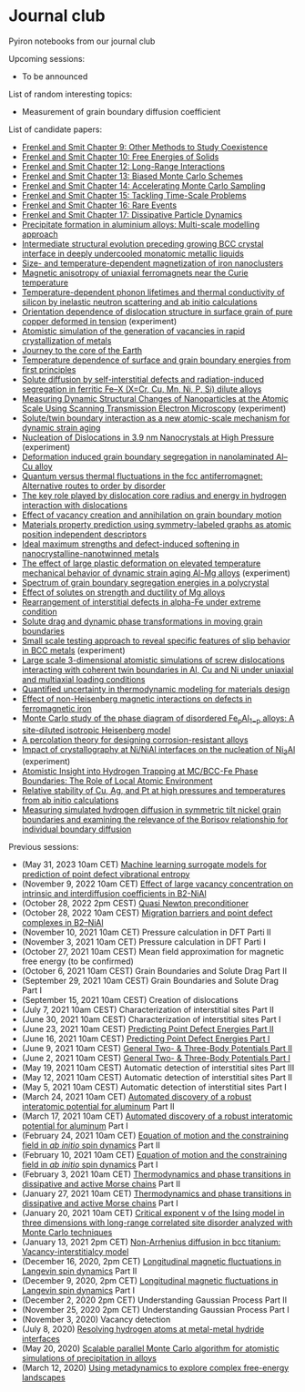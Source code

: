 # Journal club
Pyiron notebooks from our journal club

Upcoming sessions:

- To be announced

List of random interesting topics:

- Measurement of grain boundary diffusion coefficient

List of candidate papers:

- [Frenkel and Smit Chapter 9: Other Methods to Study Coexistence](https://www.sciencedirect.com/book/9780122673511/understanding-molecular-simulation)
- [Frenkel and Smit Chapter 10: Free Energies of Solids](https://www.sciencedirect.com/book/9780122673511/understanding-molecular-simulation)
- [Frenkel and Smit Chapter 12: Long-Range Interactions](https://www.sciencedirect.com/book/9780122673511/understanding-molecular-simulation)
- [Frenkel and Smit Chapter 13: Biased Monte Carlo Schemes](https://www.sciencedirect.com/book/9780122673511/understanding-molecular-simulation)
- [Frenkel and Smit Chapter 14: Accelerating Monte Carlo Sampling](https://www.sciencedirect.com/book/9780122673511/understanding-molecular-simulation)
- [Frenkel and Smit Chapter 15: Tackling Time-Scale Problems](https://www.sciencedirect.com/book/9780122673511/understanding-molecular-simulation)
- [Frenkel and Smit Chapter 16: Rare Events](https://www.sciencedirect.com/book/9780122673511/understanding-molecular-simulation)
- [Frenkel and Smit Chapter 17: Dissipative Particle Dynamics](https://www.sciencedirect.com/book/9780122673511/understanding-molecular-simulation)
- [Precipitate formation in aluminium alloys: Multi-scale modelling approach](https://www.sciencedirect.com/science/article/pii/S1359645420303979)
- [Intermediate structural evolution preceding growing BCC crystal interface in deeply undercooled monatomic metallic liquids](https://www.sciencedirect.com/science/article/pii/S1359645420308740)
- [Size- and temperature-dependent magnetization of iron nanoclusters](https://journals.aps.org/prb/abstract/10.1103/PhysRevB.102.184426)
- [Magnetic anisotropy of uniaxial ferromagnets near the Curie temperature](https://journals.aps.org/prb/abstract/10.1103/PhysRevB.102.174436)
- [Temperature-dependent phonon lifetimes and thermal conductivity of silicon by inelastic neutron scattering and ab initio calculations](https://journals.aps.org/prb/abstract/10.1103/PhysRevB.102.174311)
- [Orientation dependence of dislocation structure in surface grain of pure copper deformed in tension](https://www.sciencedirect.com/science/article/pii/S1359645420308910) (experiment)
- [Atomistic simulation of the generation of vacancies in rapid crystallization of metals](https://www.sciencedirect.com/science/article/pii/S135964542030882X)
- [Journey to the core of the Earth](https://www.nature.com/articles/s41578-020-0211-3)
- [Temperature dependence of surface and grain boundary energies from first principles](https://journals.aps.org/prb/abstract/10.1103/PhysRevB.101.174103)
- [Solute diffusion by self-interstitial defects and radiation-induced segregation in ferritic Fe–X (X=Cr, Cu, Mn, Ni, P, Si) dilute alloys](https://www.sciencedirect.com/science/article/pii/S1359645420302251)
- [Measuring Dynamic Structural Changes of Nanoparticles at the Atomic Scale Using Scanning Transmission Electron Microscopy](https://journals.aps.org/prl/abstract/10.1103/PhysRevLett.124.106105) (experiment)
- [Solute/twin boundary interaction as a new atomic-scale mechanism for dynamic strain aging](https://www.sciencedirect.com/science/article/pii/S1359645420300926)
- [Nucleation of Dislocations in 3.9 nm Nanocrystals at High Pressure](https://journals.aps.org/prl/abstract/10.1103/PhysRevLett.124.106104) (experiment)
- [Deformation induced grain boundary segregation in nanolaminated Al–Cu alloy](https://www.sciencedirect.com/science/article/pii/S1359645419306986)
- [Quantum versus thermal fluctuations in the fcc antiferromagnet: Alternative routes to order by disorder](https://journals.aps.org/prb/abstract/10.1103/PhysRevB.102.220405)
- [The key role played by dislocation core radius and energy in hydrogen interaction with dislocations](https://www.sciencedirect.com/science/article/abs/pii/S1359645419308729)
- [Effect of vacancy creation and annihilation on grain boundary motion](https://www.sciencedirect.com/science/article/abs/pii/S1359645419307839)
- [Materials property prediction using symmetry-labeled graphs as atomic position independent descriptors](https://journals.aps.org/prb/abstract/10.1103/PhysRevB.100.104114)
- [Ideal maximum strengths and defect-induced softening in nanocrystalline-nanotwinned metals](https://www.nature.com/articles/s41563-019-0484-3)
- [The effect of large plastic deformation on elevated temperature mechanical behavior of dynamic strain aging Al-Mg alloys](https://www.sciencedirect.com/science/article/abs/pii/S1359645419306147) (experiment)
- [Spectrum of grain boundary segregation energies in a polycrystal](https://www.sciencedirect.com/science/article/abs/pii/S135964541930624X)
- [Effect of solutes on strength and ductility of Mg alloys](https://www.sciencedirect.com/science/article/abs/pii/S1359645419306081)
- [Rearrangement of interstitial defects in alpha-Fe under extreme condition](https://www.sciencedirect.com/science/article/abs/pii/S1359645419305877)
- [Solute drag and dynamic phase transformations in moving grain boundaries](https://www.sciencedirect.com/science/article/abs/pii/S135964541930566X)
- [Small scale testing approach to reveal specific features of slip behavior in BCC metals](https://www.sciencedirect.com/science/article/abs/pii/S1359645419303155) (experiment)
- [Large scale 3-dimensional atomistic simulations of screw dislocations interacting with coherent twin boundaries in Al, Cu and Ni under uniaxial and multiaxial loading conditions](https://www.sciencedirect.com/science/article/pii/S1359645419303076)
- [Quantified uncertainty in thermodynamic modeling for materials design](https://www.sciencedirect.com/science/article/abs/pii/S1359645419302915)
- [Effect of non-Heisenberg magnetic interactions on defects in ferromagnetic iron](https://journals.aps.org/prb/abstract/10.1103/PhysRevB.102.224106)
- [Monte Carlo study of the phase diagram of disordered Fe<sub>p</sub>Al<sub>1−p</sub> alloys: A site-diluted isotropic Heisenberg model](https://journals.aps.org/prb/abstract/10.1103/PhysRevB.103.024446)
- [A percolation theory for designing corrosion-resistant alloys](https://www.nature.com/articles/s41563-021-00920-9)
- [Impact of crystallography at Ni/NiAl interfaces on the nucleation of Ni<sub>3</sub>Al](https://www.sciencedirect.com/science/article/abs/pii/S1359645421000938) (experiment)
- [Atomistic Insight into Hydrogen Trapping at MC/BCC-Fe Phase Boundaries: The Role of Local Atomic Environment](https://www.sciencedirect.com/science/article/abs/pii/S1359645421001245)
- [Relative stability of Cu, Ag, and Pt at high pressures and temperatures from ab initio calculations](https://journals.aps.org/prb/pdf/10.1103/PhysRevB.103.064107)
- [Measuring simulated hydrogen diffusion in symmetric tilt nickel grain boundaries and examining the relevance of the Borisov relationship for individual boundary diffusion](https://www.sciencedirect.com/science/article/pii/S1359645421002627)

Previous sessions:

- (May 31, 2023 10am CET) [Machine learning surrogate models for prediction of point defect vibrational entropy](https://journals.aps.org/prmaterials/pdf/10.1103/PhysRevMaterials.4.063802)
- (November 9, 2022 10am CET) [Effect of large vacancy concentration on intrinsic and interdiffusion coefficients in B2-NiAl](https://www.sciencedirect.com/science/article/abs/pii/S1359645410007032)
- (October 28, 2022 2pm CEST) [Quasi Newton preconditioner](https://gitlab.mpcdf.mpg.de/samsstud/journal-club)
- (October 28, 2022 10am CEST) [Migration barriers and point defect complexes in B2–NiAl](https://www.sciencedirect.com/science/article/abs/pii/S0966979508002446)
- (November 10, 2021 10am CET) Pressure calculation in DFT Parti II
- (November 3, 2021 10am CET) Pressure calculation in DFT Parti I
- (October 27, 2021 10am CEST) Mean field approximation for magnetic free energy (to be confirmed)
- (October 6, 2021 10am CEST) Grain Boundaries and Solute Drag Part II
- (September 29, 2021 10am CEST) Grain Boundaries and Solute Drag Part I
- (September 15, 2021 10am CEST) Creation of dislocations
- (July 7, 2021 10am CEST) Characterization of interstitial sites Part II
- (June 30, 2021 10am CEST) Characterization of interstitial sites Part I
- (June 23, 2021 10am CEST) [Predicting Point Defect Energies Part II](https://www.frontiersin.org/articles/10.3389/fmats.2021.673574/full)
- (June 16, 2021 10am CEST) [Predicting Point Defect Energies Part I](https://www.frontiersin.org/articles/10.3389/fmats.2021.673574/full)
- (June 9, 2021 10am CEST) [General Two- & Three-Body Potentials Part II](https://arxiv.org/abs/1910.07513)
- (June 2, 2021 10am CEST) [General Two- & Three-Body Potentials Part I](https://arxiv.org/abs/1910.07513)
- (May 19, 2021 10am CEST) Automatic detection of interstitial sites Part III
- (May 12, 2021 10am CEST) Automatic detection of interstitial sites Part II
- (May 5, 2021 10am CEST) Automatic detection of interstitial sites Part I
- (March 24, 2021 10am CET) [Automated discovery of a robust interatomic potential for aluminum](https://www.nature.com/articles/s41467-021-21376-0) Part II
- (March 17, 2021 10am CET) [Automated discovery of a robust interatomic potential for aluminum](https://www.nature.com/articles/s41467-021-21376-0) Part I
- (February 24, 2021 10am CET) [Equation of motion and the constraining field in *ab initio* spin dynamics](https://journals.aps.org/prb/abstract/10.1103/PhysRevB.102.214407) Part II
- (February 10, 2021 10am CET) [Equation of motion and the constraining field in *ab initio* spin dynamics](https://journals.aps.org/prb/abstract/10.1103/PhysRevB.102.214407) Part I
- (February 3, 2021 10am CET) [Thermodynamics and phase transitions in dissipative and active Morse chains](https://link.springer.com/article/10.1140/epjb/e2005-00151-2) Part II
- (January 27, 2021 10am CET) [Thermodynamics and phase transitions in dissipative and active Morse chains](https://link.springer.com/article/10.1140/epjb/e2005-00151-2) Part I
- (January 20, 2021 10am CET) [Critical exponent ν of the Ising model in three dimensions with long-range correlated site disorder analyzed with Monte Carlo techniques](https://journals.aps.org/prb/abstract/10.1103/PhysRevB.102.174206)
- (January 13, 2021 2pm CET) [Non-Arrhenius diffusion in bcc titanium: Vacancy-interstitialcy model](https://journals.aps.org/prb/abstract/10.1103/PhysRevB.102.184110)
- (December 16, 2020, 2pm CET) [Longitudinal magnetic fluctuations in Langevin spin dynamics](https://journals.aps.org/prb/abstract/10.1103/PhysRevB.86.054416) Part II
- (December 9, 2020, 2pm CET) [Longitudinal magnetic fluctuations in Langevin spin dynamics](https://journals.aps.org/prb/abstract/10.1103/PhysRevB.86.054416) Part I
- (December 2, 2020 2pm CET) Understanding Gaussian Process Part II
- (November 25, 2020 2pm CET) Understanding Gaussian Process Part I
- (November 3, 2020) Vacancy detection
- (July 8, 2020) [Resolving hydrogen atoms at metal-metal hydride interfaces](https://advances.sciencemag.org/content/6/5/eaay4312)
- (May 20, 2020) [Scalable parallel Monte Carlo algorithm for atomistic simulations of precipitation in alloys](https://journals.aps.org/prb/abstract/10.1103/PhysRevB.85.184203)
- (March 12, 2020) [Using metadynamics to explore complex free-energy landscapes](https://www.nature.com/articles/s42254-020-0153-0)
